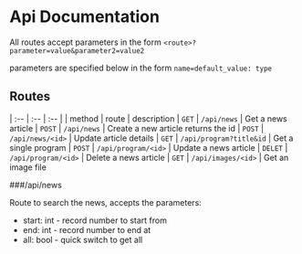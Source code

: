 # Api Documentation

All routes accept parameters in the form `<route>?parameter=value&parameter2=value2`

parameters are specified below in the form `name=default_value: type`

## Routes

| :-- | :-- | :-- |
| method | route | description
| `GET` | `/api/news` | Get a news article
| `POST` | `/api/news` | Create a new article returns the id
| `POST` | `/api/news/<id>` | Update article details
| `GET` | `/api/program?title&id` | Get a single program
| `POST` | `/api/program/<id>` | Update a news article
| `DELET` | `/api/program/<id>` | Delete a news article
| `GET` | `/api/images/<id>` | Get an image file



###/api/news

Route to search the news, accepts the parameters:

* start: int - record number to start from
* end: int - record number to end at
* all: bool - quick switch to get all